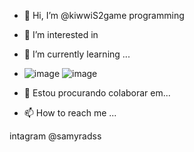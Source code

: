 - 👋 Hi, I’m @kiwwiS2game programming
- 👀 I’m interested in 
- 🌱 I’m currently learning ...
- ![image](https://user-images.githubusercontent.com/106825312/176919717-85c947d0-d3a3-4a70-942f-9663eb37f69c.png) ![image](https://user-images.githubusercontent.com/106825312/176919927-81724906-145c-4d94-8592-3eacd269e851.png)


- 💞️ Estou procurando colaborar em...
- 📫 How to reach me ...

<!---
kiwwiS2/kiwwiS2 is a ✨ special ✨ repository because its `README.md` (this file) appears on your GitHub profile.
You can click the Preview link to take a look at your changes.
---> intagram @samyradss
